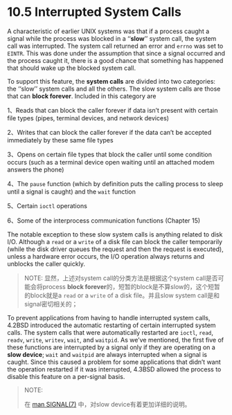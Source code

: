 # 10.5 Interrupted System Calls

A characteristic of earlier UNIX systems was that if a process caught a signal while the process was blocked in a ‘‘**slow**’’ system call, the system call was interrupted. The system call returned an error and `errno` was set to `EINTR`. This was done under the assumption that since a signal occurred and the process caught it, there is a good chance that something has happened that should wake up the blocked system call.

To support this feature, the **system calls** are divided into two categories: the ‘‘slow’’ system calls and all the others. The slow system calls are those that can **block forever**. Included in this category are

1、Reads that can block the caller forever if data isn’t present with certain file types (pipes, terminal devices, and network devices)

2、Writes that can block the caller forever if the data can’t be accepted immediately by these same file types

3、Opens on certain file types that block the caller until some condition occurs (such as a terminal device open waiting until an attached modem answers the phone)

4、The `pause` function (which by definition puts the calling process to sleep until a signal is caught) and the `wait` function

5、Certain `ioctl` operations

6、Some of the interprocess communication functions (Chapter 15)

The notable exception to these slow system calls is anything related to disk I/O. Although a `read` or a `write` of a disk file can block the caller temporarily (while the disk driver queues the request and then the request is executed), unless a hardware error occurs, the I/O operation always returns and unblocks the caller quickly.

> NOTE: 显然，上述对system call的分类方法是根据这个system call是否可能会将process **block forever**的，短暂的block是不算slow的，这个短暂的block就是a `read` or a `write` of a disk file。并且slow system call是和signal密切相关的；

To prevent applications from having to handle interrupted system calls, 4.2BSD introduced the automatic restarting of certain interrupted system calls. The system calls that were automatically restarted are `ioctl`, `read`, `readv`, `write`, `writev`, `wait`, and `waitpid`. As we’ve mentioned, the first five of these functions are interrupted by a signal only if they are operating on a **slow device**; `wait` and `waitpid` are always interrupted when a signal is caught. Since this caused a problem for some applications that didn’t want the operation restarted if it was interrupted, 4.3BSD allowed the process to disable this feature on a per-signal basis.

> NOTE: 
>
> 在 [man SIGNAL(7)](http://man7.org/linux/man-pages/man7/signal.7.html) 中，对slow device有着更加详细的说明。
>
> 